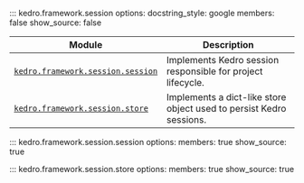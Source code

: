 ::: kedro.framework.session
    options:
      docstring_style: google
      members: false
      show_source: false

| Module                          | Description                                                                 |
|---------------------------------|-----------------------------------------------------------------------------|
| [`kedro.framework.session.session`](#kedro.framework.session.session) | Implements Kedro session responsible for project lifecycle.               |
| [`kedro.framework.session.store`](#kedro.framework.session.store)     | Implements a dict-like store object used to persist Kedro sessions.       |


::: kedro.framework.session.session
    options:
      members: true
      show_source: true

::: kedro.framework.session.store
    options:
      members: true
      show_source: true